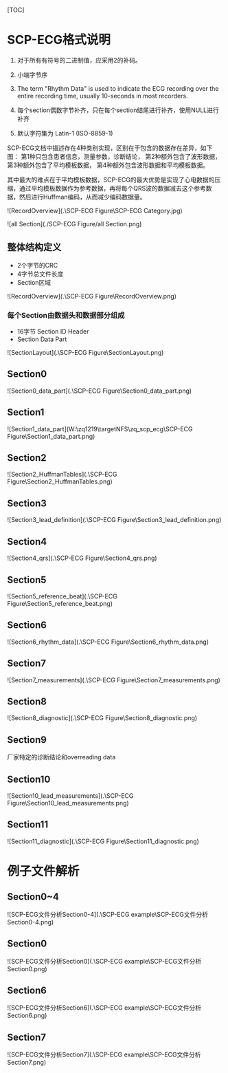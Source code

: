 [TOC]

# SCP-ECG格式说明

1. 对于所有有符号的二进制值，应采用2的补码。

2. 小端字节序

3. The term "Rhythm Data" is used to indicate the ECG recording over the entire recording time, usually 10-seconds in most recorders.

4. 每个section偶数字节补齐，只在每个section结尾进行补齐，使用NULL进行补齐

5. 默认字符集为 Latin-1 (ISO-8859-1) 

SCP-ECG文档中描述存在4种类别实现，区别在于包含的数据存在差异，如下图：
第1种只包含患者信息，测量参数，诊断结论，
第2种额外包含了波形数据，
第3种额外包含了平均模板数据，
第4种额外包含波形数据和平均模板数据。

其中最大的难点在于平均模板数据，SCP-ECG的最大优势是实现了心电数据的压缩，通过平均模板数据作为参考数据，再将每个QRS波的数据减去这个参考数据，然后进行Huffman编码，从而减少编码数据量。

![RecordOverview](.\SCP-ECG Figure\SCP-ECG Category.jpg)

![all Section](./SCP-ECG Figure/all Section.png)

## 整体结构定义

- 2个字节的CRC
- 4字节总文件长度
- Section区域

![RecordOverview](.\SCP-ECG Figure\RecordOverview.png)

### 每个Section由数据头和数据部分组成

- 16字节 Section ID Header
- Section Data Part

![SectionLayout](.\SCP-ECG Figure\SectionLayout.png)

## Section0

![Section0_data_part](.\SCP-ECG Figure\Section0_data_part.png)

## Section1

![Section1_data_part](W:\zq1219\targetNFS\zq_scp_ecg\SCP-ECG Figure\Section1_data_part.png)

## Section2

![Section2_HuffmanTables](.\SCP-ECG Figure\Section2_HuffmanTables.png)

## Section3

![Section3_lead_definition](.\SCP-ECG Figure\Section3_lead_definition.png)
## Section4

![Section4_qrs](.\SCP-ECG Figure\Section4_qrs.png)
## Section5

![Section5_reference_beat](.\SCP-ECG Figure\Section5_reference_beat.png)
## Section6

![Section6_rhythm_data](.\SCP-ECG Figure\Section6_rhythm_data.png)

## Section7

![Section7_measurements](.\SCP-ECG Figure\Section7_measurements.png)
## Section8

![Section8_diagnostic](.\SCP-ECG Figure\Section8_diagnostic.png)
## Section9
厂家特定的诊断结论和overreading data

## Section10

![Section10_lead_measurements](.\SCP-ECG Figure\Section10_lead_measurements.png)

## Section11

![Section11_diagnostic](.\SCP-ECG Figure\Section11_diagnostic.png)

# 例子文件解析

## Section0~4

![SCP-ECG文件分析Section0-4](.\SCP-ECG example\SCP-ECG文件分析Section0-4.png)

## Section0

![SCP-ECG文件分析Section0](.\SCP-ECG example\SCP-ECG文件分析Section0.png)

## Section6

![SCP-ECG文件分析Section6](.\SCP-ECG example\SCP-ECG文件分析Section6.png)

## Section7

![SCP-ECG文件分析Section7](.\SCP-ECG example\SCP-ECG文件分析Section7.png)